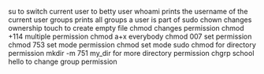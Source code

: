 su to switch current user to betty user
whoami prints the username of the current user
groups prints all groups a user is part of
sudo chown changes ownership
touch to create empty file
chmod changes permission
chmod +114 multiple permission
chmod a+x everybody
chmod 007 set permission
chmod 753 set mode permission
chmod set mode
sudo chmod for directory permission
mkdir -m 751 my_dir for more directory permission
chgrp school hello to change group permission
